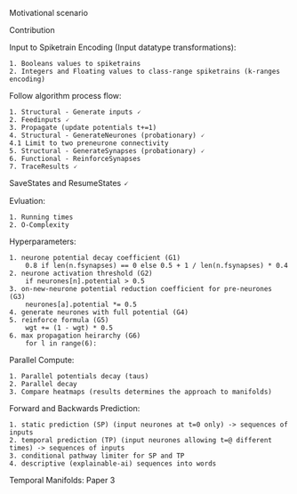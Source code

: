 Motivational scenario

Contribution

Input to Spiketrain Encoding (Input datatype transformations):

    1. Booleans values to spiketrains
    2. Integers and Floating values to class-range spiketrains (k-ranges encoding)

Follow algorithm process flow:

    1. Structural - Generate inputs 🗸
    2. Feedinputs 🗸
    3. Propagate (update potentials t+=1)
    4. Structural - GenerateNeurones (probationary) 🗸
    4.1 Limit to two preneurone connectivity
    5. Structural - GenerateSynapses (probationary) 🗸
    6. Functional - ReinforceSynapses
    7. TraceResults 🗸

SaveStates and ResumeStates 🗸

Evluation:

    1. Running times
    2. O-Complexity

Hyperparameters:

    1. neurone potential decay coefficient (G1)
        0.8 if len(n.fsynapses) == 0 else 0.5 + 1 / len(n.fsynapses) * 0.4
    2. neurone activation threshold (G2)
        if neurones[n].potential > 0.5
    3. on-new-neurone potential reduction coefficient for pre-neurones (G3)
        neurones[a].potential *= 0.5
    4. generate neurones with full potential (G4)
    5. reinforce formula (G5)
        wgt += (1 - wgt) * 0.5
    6. max propagation heirarchy (G6)
        for l in range(6):

Parallel Compute:

    1. Parallel potentials decay (taus)
    2. Parallel decay
    3. Compare heatmaps (results determines the approach to manifolds)

Forward and Backwards Prediction:

    1. static prediction (SP) (input neurones at t=0 only) -> sequences of inputs
    2. temporal prediction (TP) (input neurones allowing t=@ different times) -> sequences of inputs
    3. conditional pathway limiter for SP and TP
    4. descriptive (explainable-ai) sequences into words

Temporal Manifolds: 
    Paper 3
